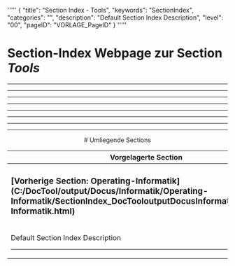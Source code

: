 '''''
{
"title": "Section Index - Tools",
"keywords": "SectionIndex",
"categories": "",
"description": "Default Section Index Description",
"level": "00",
"pageID": "VORLAGE_PageID"
}
'''''


<h1>Section-Index Webpage zur Section <i>Tools</i></h1>

<hr><hr><hr><hr><hr><center><hr><hr><hr> # Umliegende Sections
 </h2><br><table><thead> <tr> <th><center>Vorgelagerte Section</center></th> <th><center>Nachgelagerte Section</center></th></tr></thead><tbody><tr><td><h3>[Vorherige Section: Operating-Informatik](C:/DocTool/output/Docus/Informatik/Operating-Informatik/SectionIndex_DocTooloutputDocusInformatikOperating-Informatik.html)</h3><br>Default Section Index Description<hr></td><td><h3>[Nachfolgende Section: Tools](C:/DocTool/content///Docus/Informatik/Operating-Informatik/Windows/Tools/SI_Text_SectionIndex_DocToolcontentDocusInformatikOperating-InformatikWindowsTools.md)</h3><br>Default Section Index Description<hr></td></tr></tbody></table>